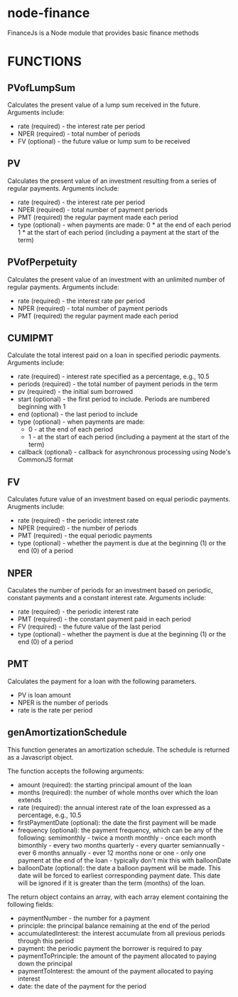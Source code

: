 node-finance
=========

FinanceJs is a Node module that provides basic finance methods

FUNCTIONS
=========

PVofLumpSum
-----------
Calculates the present value of a lump sum received in the future. Arguments include:
* rate (required) - the interest rate per period
* NPER (required) - total number of periods
* FV (optional) - the future value or lump sum to be received

PV
--
Calculates the present value of an investment resulting from a series of regular payments. Arguments include:
* rate (required) - the interest rate per period
* NPER (required) - total number of payment periods
* PMT (required)  the regular payment made each period
* type (optional) - when payments are made: 0 * at the end of each period  1 * at the start of each period (including a payment at the start of the term)

PVofPerpetuity
--------------
Calculates the present value of an investment with an unlimited number of regular payments. Arguments include:
* rate (required) - the interest rate per period
* NPER (required) - total number of payment periods
* PMT (required)  the regular payment made each period

CUMIPMT
-------
Calculate the total interest paid on a loan in specified periodic payments. Arguments include:
* rate (required) - interest rate specified as a percentage, e.g., 10.5
* periods (required) - the total number of payment periods in the term
* pv (required) - the initial sum borrowed
* start (optional) - the first period to include. Periods are numbered beginning with 1
* end (optional) - the last period to include
* type (optional) - when payments are made:
    - 0 - at the end of each period
    - 1 - at the start of each period (including a payment at the start of the term)
* callback (optional) - callback for asynchronous processing using Node's CommonJS format

FV
--
Calculates future value of an investment based on equal periodic payments. Arugments include:
* rate (required) - the periodic interest rate
* NPER (required) - the number of periods
* PMT (required) - the equal periodic payments
* type (optional) - whether the payment is due at the beginning (1) or the end (0) of a period

NPER
----
Caculates the number of periods for an investment based on periodic, constant payments
and a constant interest rate. Arguments include:
* rate (required) - the periodic interest rate
* PMT (required) - the constant payment paid in each period
* FV (required) - the future value of the last period
* type (optional) - whether the payment is due at the beginning (1) or the end (0) of a period

PMT
---
Calculates the payment for a loan with the following parameters.
* PV is loan amount
* NPER is the number of periods
* rate is the rate per period

genAmortizationSchedule
-----------------------
This function generates an amortization schedule. The schedule is returned as a Javascript object.

The function accepts the following arguments:
* amount (required): the starting principal amount of the loan
* months (required): the number of whole months over which the loan extends
* rate (required): the annual interest rate of the loan expressed as a percentage, e.g., 10.5
* firstPaymentDate (optional): the date the first payment will be made
* frequency (optional): the payment frequency, which can be any of the following:
    semimonthly - twice a month
    monthly - once each month
    bimonthly - every two months
    quarterly - every quarter
    semiannually - ever 6 months
    annually - ever 12 months
    none or one - only one payment at the end of the loan - typically don't mix this with balloonDate
* balloonDate (optional): the date a balloon payment will be made. This date will be forced to earliest
corresponding payment date. This date will be ignored if it is greater than the term (months) of the
loan.

The return object contains an array, with each array element containing the following fields:
* paymentNumber - the number for a payment
* principle: the principal balance remaining at the end of the period
* accumulatedInterest: the interest accumulate from all previous periods through this period
* payment: the periodic payment the borrower is required to pay
* paymentToPrinciple: the amount of the payment allocated to paying down the principal
* paymentToInterest: the amount of the payment allocated to paying interest
* date: the date of the payment for the period
